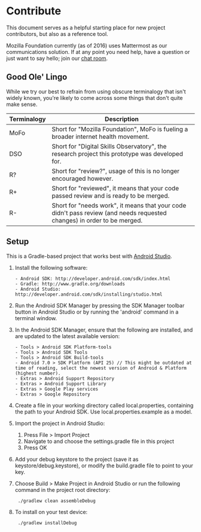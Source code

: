 # Contribute

This document serves as a helpful starting place for new project contributors, but also as a reference tool.

Mozilla Foundation currently (as of 2016) uses Mattermost as our communications solution. If at any point you need help, have a question or just want to say hello; join our [chat room](https://chat.mozillafoundation.org).

## Good Ole' Lingo 

While we try our best to refrain from using obscure terminalogy that isn't widely known, you're likely to come across some things that don't quite make sense.

| Terminalogy | Description |
| --- | --- |
| MoFo | Short for "Mozilla Foundation", MoFo is fueling a broader internet health movement. |
| DSO | Short for "Digital Skills Observatory", the research project this prototype was developed for. |
| R? | Short for "review?", usage of this is no longer encouraged however. |
| R+ | Short for "reviewed", it means that your code passed review and is ready to be merged. |
| R- | Short for "needs work", it means that your code didn't pass review (and needs requested changes) in order to be merged. |

## Setup

This is a Gradle-based project that works best with [Android Studio](http://developer.android.com/sdk/installing/studio.html).

1. Install the following software:
       
       - Android SDK: http://developer.android.com/sdk/index.html
       - Gradle: http://www.gradle.org/downloads
       - Android Studio: http://developer.android.com/sdk/installing/studio.html

2. Run the Android SDK Manager by pressing the SDK Manager toolbar button
   in Android Studio or by running the 'android' command in a terminal
   window.

3. In the Android SDK Manager, ensure that the following are installed, and are updated to the latest available version:

       - Tools > Android SDK Platform-tools
       - Tools > Android SDK Tools
       - Tools > Android SDK Build-tools
       - Android 7.0 > SDK Platform (API 25) // This might be outdated at time of reading, select the newest version of Android & Platform (highest number).
       - Extras > Android Support Repository
       - Extras > Android Support Library
       - Extras > Google Play services
       - Extras > Google Repository

4. Create a file in your working directory called local.properties,
   containing the path to your Android SDK. Use local.properties.example as a
   model.

5. Import the project in Android Studio:

    1. Press File > Import Project
    1. Navigate to and choose the settings.gradle file in this project
    1. Press OK

6. Add your debug keystore to the project (save it as keystore/debug.keystore),
    or modify the build.gradle file to point to your key.

7. Choose Build > Make Project in Android Studio or run the following command in the project root directory:
   ```
    ./gradlew clean assembleDebug
   ```

8. To install on your test device:

   ```
    ./gradlew installDebug
   ```



